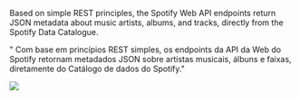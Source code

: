 Based on simple REST principles, the Spotify Web API endpoints return JSON metadata about music artists, albums, and tracks, directly from the Spotify Data Catalogue.

" Com base em princípios REST simples, os endpoints da API da Web do Spotify retornam metadados JSON sobre artistas musicais, álbuns e faixas, diretamente do Catálogo de dados do Spotify."
 
![](https://img.shields.io/badge/python-%2314354C.svg?style=for-the-badge&logo=python&logoColor=")
 









